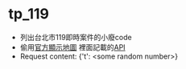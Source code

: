 # tp_119
* 列出台北市119即時案件的小廢code
* 偷用[官方顯示地圖](https://service119.119.gov.taipei/service119/accCase) 裡面記載的[API](https://service119.119.gov.taipei/service119/citizenCase/caseList)
* Request content: {'t': \<some random number\>}
